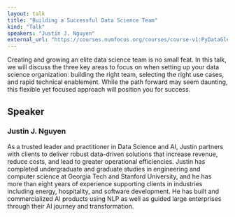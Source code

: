 ```yaml
---
layout: talk
title: "Building a Successful Data Science Team"
kind: "Talk"
speakers: "Justin J. Nguyen"
external_url: "https://courses.numfocus.org/courses/course-v1:PyDataGlobal+PDG20-talks+2020/jump_to/block-v1:PyDataGlobal+PDG20-talks+2020+type@vertical+block@06c93c244e144b21998811b1f6545912"
---
```


Creating and growing an elite data science team is no small feat. In this talk, we will discuss the three key areas to focus on when setting up your data science organization: building the right team, selecting the right use cases, and rapid technical enablement. While the path forward may seem daunting, this flexible yet focused approach will position you for success.

## Speaker

### Justin J. Nguyen

As a trusted leader and practitioner in Data Science and AI, Justin partners with clients to deliver robust data-driven solutions that increase revenue, reduce costs, and lead to greater operational efficiencies. Justin has completed undergraduate and graduate studies in engineering and computer science at Georgia Tech and Stanford University, and he has more than eight years of experience supporting clients in industries including energy, hospitality, and software development. He has built and commercialized AI products using NLP as well as guided large enterprises through their AI journey and transformation.
